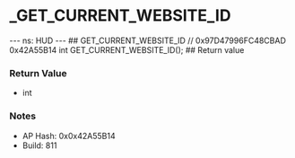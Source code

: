 # _GET_CURRENT_WEBSITE_ID

--- ns: HUD --- ## GET_CURRENT_WEBSITE_ID  // 0x97D47996FC48CBAD 0x42A55B14 int GET_CURRENT_WEBSITE_ID();   ## Return value

### Return Value
* int

### Notes
* AP Hash: 0x0x42A55B14
* Build: 811

